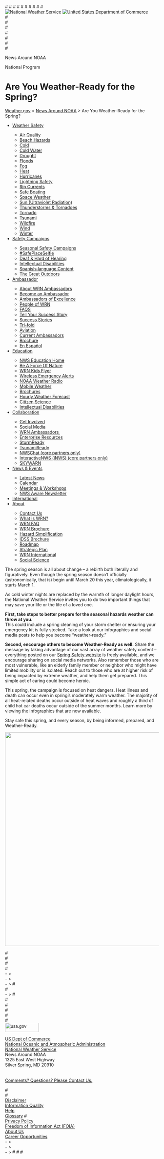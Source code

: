 <!DOCTYPE html PUBLIC "-//W3C//DTD XHTML 1.0 Transitional//EN" "http://www.w3.org/TR/xhtml1/DTD/xhtml1-transitional.dtd"> <html xmlns="http://www.w3.org/1999/xhtml"> <head> <link rel="schema.DC" href="http://purl.org/dc/elements/1.1/" /><title>Are You Weather-Ready for the Spring?</title><meta name="DC.title" content="Are You Weather-Ready for the Spring?" /><meta name="DC.description" content="Are You Weather-Ready for the Spring?" /><meta name="DC.creator" content="US Department of Commerce, NOAA, National Weather Service" /><meta name="DC.date.created" scheme="ISO8601" content="March 3rd 2023 9:28 PM" /><meta name="DC.language" scheme="DCTERMS.RFC1766" content="EN-US" /><meta name="DC.keywords" content="Are You Weather-Ready for the Spring?" /><meta name="DC.publisher" content="NOAA's National Weather Service" /><meta name="DC.contributor" content="National Weather Service" /><meta name="DC.rights" content="http://www.weather.gov/disclaimer.php" /><meta name="rating" content="General" /><meta name="robots" content="index,follow" />
<link href="/css/weatherstyle.css" rel="stylesheet" type="text/css" /> <link href="/css/template.css" rel="stylesheet" type="text/css" /> <link href="/css/myfcst.css" rel="stylesheet" type="text/css" /> <link href="/css/ForecastSearch.css" rel="stylesheet" type="text/css" /> <link href="/css/pointforecast.css" rel="stylesheet" type="text/css" /> <link href="/css/jqueryui10_3_1custom/jquery-ui-1.10.3.custom.min.css" rel="stylesheet" type="text/css" /> <link href="/css/widgets.css" rel="stylesheet" type="text/css" /> <link href="/css/colorbox/colorbox.css" rel="stylesheet" type="text/css" />
# <script type="text/javascript" src="/js/jquery
1.10.2.min.js"></script>
# <script type="text/javascript" src="/js/jquery
# ui
# 1.10.3.custom.min.js"></script>
# <script type="text/javascript" src="/js/jquery.hoverIntent.minified.js"></script>
# <script type="text/javascript" src="/js/ForecastSearch.js"></script>
<script type="text/javascript" src="/js/federated
# analytics.js"></script>
# <script type="text/javascript" src="/js/topNavMenu.js"></script>
# <script type="text/javascript" src="/js/NidsESRI.js"></script>
# <script type="text/javascript" src="/js/widgets.js"></script>
# <script type="text/javascript" src="/js/jquery.cycle2.min.js"></script>
# <script type="text/javascript" src="/js/jquery.colorbox
# min.js"></script>
# <script type="text/javascript" src="/js/nwsexit.js"></script>
<script type="text/javascript"> var _gaq = _gaq || []; _gaq.push(['_setAccount', ' UA-40768555-2']); _gaq.push(['_anonymizeIp']); _gaq.push(['_trackPageview']);
(function() { var ga = document.createElement('script'); ga.type = 'text/javascript'; ga.async = true; ga.src = ('https:' == document.location.protocol ? 'https://ssl' : 'http://www') + '.google-analytics.com/ga.js'; var s = document.getElementsByTagName('script')[0]; s.parentNode.insertBefore(ga, s); })();</script> </head>
<body> <div class="header"> <div class="header-content"> <a href="http://www.weather.gov" class="header-nws"><img src="/css/images/header.png"  alt="National Weather Service"/></a> <a href="http://www.commerce.gov" class="header-doc"><img src="/css/images/header_doc.png" alt="United States Department of Commerce"/></a> <a href="http://www.noaa.gov" class="header-noaa" title="National Oceanic and Atmospheric Administration"></a> </div> <div style="clear:both"></div> </div>
# <div class="header
# shadow">
# <div class="header
# shadow
# content"></div>
# </div>
# <div class="center">
# <div class="center
# content">
# <div class="full
# width
# border">
# <div class="partial
# width
# borderbottom">
<!-- area for the myforecast widget and wwamap data -->
<div class="div-full"> <div class="div-full breadcrumb">    <div class="sitename">        <p class="sitename-name">News Around NOAA</p>        <p class="sitename-class">National Program</p>    </div>    <div class="location">        <h1 class='location-pagetitle'>Are You Weather-Ready for the Spring?</h1>        <div class='location-breadcrumb'>            <a href="https://www.weather.gov">Weather.gov</a> &gt; <a href="https://www.weather.gov/news">News Around NOAA</a> &gt; Are You Weather-Ready for the Spring?        </div>    </div></div> <div class="div-full">    <div class="subMenuNav">        <ul id="subMenuNav">            <li>                <div class="subMenuNavList section-link">                    <a href="http://www.weather.gov/safetycampaign">Weather Safety</a>                </div>                <div class="sub">                    <ul>                        <li>                            <a href="https://www.weather.gov/safety/airquality">Air Quality</a>                        </li>                        <li>                            <a href="https://www.weather.gov/safety/beachhazards">Beach Hazards</a>                        </li>                        <li>                            <a href="https://www.weather.gov/safety/cold">Cold</a>                        </li>                        <li>                            <a href="https://www.weather.gov/safety/coldwater">Cold Water</a>                        </li>                        <li>                            <a href="https://www.weather.gov/safety/drought">Drought</a>                        </li>                        <li>                            <a href="https://www.weather.gov/safety/flood">Floods</a>                        </li>                        <li>                            <a href="https://www.weather.gov/safety/fog">Fog</a>                        </li>                        <li>                            <a href="https://www.weather.gov/safety/heat">Heat</a>                        </li>                        <li>                            <a href="https://www.weather.gov/safety/hurricane"> Hurricanes</a>                        </li>                        <li>                            <a href="https://www.weather.gov/safety/lightning"> Lightning Safety</a>                        </li>                        <li>                            <a href="https://www.weather.gov/safety/ripcurrent">Rip Currents</a>                        </li>                        <li>                            <a href="https://www.weather.gov/safety/safeboating">Safe Boating</a>                        </li>                        <li>                            <a href="https://www.weather.gov/safety/space">Space Weather</a>                        </li>                        <li>                            <a href="https://www.weather.gov/safety/heat-uv">Sun (Ultraviolet Radiation)</a>                        </li>                        <li>                            <a href="https://www.weather.gov/safety/thunderstorm"> Thunderstorms & Tornadoes</a>                        </li>                        <li>                            <a href="https://www.weather.gov/safety/tornado">Tornado</a>                        </li>                        <li>                            <a href="https://www.weather.gov/safety/tsunami">Tsunami</a>                        </li>                        <li>                            <a href="https://www.weather.gov/safety/wildfire">Wildfire</a>                        </li>                        <li>                            <a href="https://www.weather.gov/safety/wind">Wind</a>                        </li>                        <li>                            <a href="https://www.weather.gov/safety/winter ">Winter</a>                        </li>                    </ul>                </div>            </li>            <li>                <div class="subMenuNavList section-link">                    <a href="https://www.weather.gov/safetycampaign">Safety Campaigns</a>                </div>                <div class="sub">                    <ul>                        <li>                            <a href="https://www.weather.gov/safetycampaign">Seasonal Safety Campaigns</a>                        </li>                        <li>                            <a href="https://www.weather.gov/wrn/safeplaceselfie">#SafePlaceSelfie</a>                        </li>                        <li>                            <a href="https://www.weather.gov/wrn/dhh-safety">Deaf & Hard of Hearing</a>                        </li>                        <li>                            <a href="https://www.weather.gov/wrn/intellectualdisabilities">Intellectual Disabilities</a>                        </li>                        <li>                            <a href="https://www.weather.gov/wrn/fall2020-espanol-sm">Spanish-language Content</a>                        </li>                        <li>                            <a href="https://www.noaa.gov/explainers/great-outdoors-weather-safety">The Great Outdoors</a>                        </li>                    </ul>                </div>            </li>            <li>                <div class="subMenuNavList section-link">                    <a href="https://www.weather.gov/wrn/ambassadors">Ambassador</a>                </div>                <div class="sub">                    <ul>                        <li>                            <a href="https://www.weather.gov/wrn/ambassadors">About WRN Ambassadors</a>                        </li>                        <li>                            <a href="https://www.weather.gov/wrn/amb-tou">Become an Ambassador</a>                        </li>                        <li>                            <a href="https://www.weather.gov/wrn/ambassador_recognition">Ambassadors of Excellence</a>                        </li>                        <li>                            <a href="https://www.weather.gov/people/">People of WRN</a>                        </li>                        <li>                            <a href="https://www.weather.gov/wrn/amb-faqs"> FAQS</a>                        </li>                        <li>                            <a href="https://docs.google.com/forms/d/e/1FAIpQLScPHee5WAyC5K1LZ3pWLa2zjaM1HZSKN4_AxGUc6RaCy_gxLA/viewform">Tell Your Success Story</a>                        </li>                        <li>                            <a href=" https://www.weather.gov/wrn/success-stories"> Success Stories</a>                        </li>                        <li>                            <a href="http://www.weather.gov/media/wrn/WRN_Ambassador_Trifold.pdf">Tri-fold</a>                        </li>                        <li>                            <a href="https://www.weather.gov/wrn/aviation">Aviation</a>                        </li>                        <li>                            <a href=" http://www.weather.gov/wrn/current-ambassadors"> Current Ambassadors</a>                        </li>                        <li>                            <a href="http://www.weather.gov/media/wrn/WRN_Ambassador_Flyer.pdf">Brochure</a>                        </li>                        <li>                            <a href="https://www.weather.gov/wrn/en-espanol">En Español</a>                        </li>                    </ul>                </div>            </li>            <li>                <div class="subMenuNavList section-link">                    <a href="http://www.weather.gov/owlie/">Education</a>                </div>                <div class="sub">                    <ul>                        <li>                            <a href="http://www.weather.gov/owlie/">NWS Education Home</a>                        </li>                        <li>                            <a href="https://www.weather.gov/wrn/force">Be A Force Of Nature</a>                        </li>                        <li>                            <a href=" http://www.weather.gov/media/owlie/nws_kids_fact_sheet2.pdf">WRN Kids Flyer</a>                        </li>                        <li>                            <a href="https://www.weather.gov/wrn/wea">Wireless Emergency Alerts</a>                        </li>                        <li>                            <a href="http://www.nws.noaa.gov/nwr/">NOAA Weather Radio</a>                        </li>                        <li>                            <a href="https://www.weather.gov/wrn/mobile-phone">Mobile Weather</a>                        </li>                        <li>                            <a href="http://www.weather.gov/owlie/publication_brochures">Brochures</a>                        </li>                        <li>                            <a href="https://www.weather.gov/wrn/hourly-weather-graph">Hourly Weather Forecast</a>                        </li>                        <li>                            <a href="http://www.weather.gov/media/wrn/citizen_science_page.pdf">Citizen Science</a>                        </li>                        <li>                            <a href="https://www.weather.gov/wrn/intellectualdisabilities">Intellectual Disabilities</a>                        </li>                    </ul>                </div>            </li>            <li>                <div class="subMenuNavList section-link">                    <a href="https://www.weather.gov/wrn/collaborate">Collaboration</a>                </div>                <div class="sub">                    <ul>                        <li>                            <a href="https://www.weather.gov/wrn/get-involved">Get Involved </a>                        </li>                        <li>                            <a href="http://www.weather.gov/socialmedia">Social Media</a>                        </li>                        <li>                            <a href="https://www.weather.gov/wrn/ambassadors">WRN Ambassadors ​</a>                        </li>                        <li>                            <a href="https://www.weather.gov/enterprise/">Enterprise Resources</a>                        </li>                        <li>                            <a href="http://www.weather.gov/stormready/">StormReady</a>                        </li>                        <li>                            <a href="https://www.weather.gov/tsunamiready/">TsunamiReady</a>                        </li>                        <li>                            <a href="https://nwschat.weather.gov/">NWSChat (core partners only)</a>                        </li>                        <li>                            <a href="https://inws.ncep.noaa.gov/">InteractiveNWS (iNWS) (core partners only)​</a>                        </li>                        <li>                            <a href="https://www.weather.gov/SKYWARN">SKYWARN</a>                        </li>                    </ul>                </div>            </li>            <li>                <div class="subMenuNavList section-link">                    <a href="http://www.weather.gov/news/"> News & Events</a>                </div>                <div class="sub">                    <ul>                        <li>                            <a href=" http://www.weather.gov/news/">Latest News</a>                        </li>                        <li>                            <a href="https://www.weather.gov/wrn/calendar">Calendar</a>                        </li>                        <li>                            <a href=" https://www.weather.gov/wrn/workshops">Meetings & Workshops</a>                        </li>                        <li>                            <a href="https://www.weather.gov/publications/aware">NWS Aware Newsletter</a>                        </li>                    </ul>                </div>            </li>            <li>                <div class="subMenuNavList section-link">                    <a href="https://www.weather.gov/wrn/wrns">International</a>                </div>            </li>            <li>                <div class="subMenuNavList section-link">                    <a href="https://www.weather.gov/wrn/about">About</a>                </div>                <div class="sub">                    <ul>                        <li>                            <a href=" https://www.weather.gov/wrn/contact">Contact Us</a>                        </li>                        <li>                            <a href="https://www.weather.gov/wrn/about"> What is WRN?</a>                        </li>                        <li>                            <a href="https://www.weather.gov/wrn/faqs"> WRN FAQ</a>                        </li>                        <li>                            <a href="http://www.weather.gov/media/wrn/WRN_Ambassador_Flyer.pdf">WRN Brochure</a>                        </li>                        <li>                            <a href="https://www.weather.gov/hazardsimplification/">Hazard Simplification</a>                        </li>                        <li>                            <a href="https://www.weather.gov/media/wrn/2018-IDSS2-Pager.pdf">IDSS Brochure</a>                        </li>                        <li>                            <a href="http://www.weather.gov/media/wrn/nws_wrn_roadmap_final_april17.pdf">Roadmap</a>                        </li>                        <li>                            <a href="https://www.weather.gov/media/wrn/NWS_Weather-Ready-Nation_Strategic_Plan_2019-2022.pdf">Strategic Plan</a>                        </li>                        <li>                            <a href=" https://www.weather.gov/wrn/international">WRN International</a>                        </li>                        <li>                            <a href="https://vlab.noaa.gov/web/nws-social-science">Social Science</a>                        </li>                    </ul>                </div>            </li>        </ul>    </div></div>
<div class="div-full"> <div class="cms-content"><p>The spring season is all about change &ndash; a rebirth both literally and figuratively. Even though the spring season doesn&rsquo;t officially (astronomically, that is) begin until March 20 this year, climatologically, it starts March 1.&nbsp;</p>
<p>As cold winter nights are replaced by the warmth of longer daylight hours, the National Weather Service invites you to do two important things that may save your life or the life of a loved one.&nbsp;</p>
<p><strong>First, take steps to better prepare for the seasonal hazards weather can throw at you.</strong><br /> This could include a spring cleaning of your storm shelter or ensuring your emergency kit is fully stocked. Take a look at our infographics and social media posts to help you become &ldquo;weather-ready.&rdquo;&nbsp;</p>
<p><strong>Second, encourage others to become Weather-Ready as well.</strong> Share the message by taking advantage of our vast array of weather safety content &ndash; everything posted on our <a href="https://www.weather.gov/wrn/spring-safety">Spring Safety website</a> is freely available, and we encourage sharing on social media networks. Also remember those who are most vulnerable, like an elderly family member or neighbor who might have limited mobility or is isolated. Reach out to those who are at higher risk of being impacted by extreme weather, and help them get prepared. This simple act of caring could become heroic.&nbsp;</p>
<p>This spring, the campaign is focused on heat dangers. Heat illness and death can occur even in spring&rsquo;s moderately warm weather. The majority of all heat-related deaths occur outside of heat waves and roughly a third of child hot car deaths occur outside of the summer months. Learn more by viewing the <a href="https://www.weather.gov/wrn/spring-infographics">infographics</a> that are now available.&nbsp;</p>
<p>Stay safe this spring, and every season, by being informed, prepared, and Weather-Ready.</p>
<p><a href="/images/wrn/Infographics/2023/outside
# of
heatwaves.png"><img alt="" src="/images/wrn/Infographics/2023/outside
# of
heatwaves.png" style="width: 700px;" /></a></p>
# </div>
# </div>
# <div style="clear:both"></div>
# </div>
</div><!-
# end of <div class="partial
# width
# borderbottom"> -
>
</div><!-
# <div class="full
# width
# border"> -
>
<div class="partial-width-borderbottom feature-block"> <!-- area for features, frontpage thumbs, and custom page -->
</div><!-
# end of <div class="partial
# width
# borderbottom feature
# block"> -
>
# <div class="full
# width
# first">
# </div>
<div style="clear:both;"></div>
</div><!-
# <div class="center
# content"> -
>
# </div><!-- end of <div class="center"> -->
<!-
# sitemap area -
>
# <div class="footer">
# </div><!-- end of <div class="footer"> -->
<!-
# legal footer area -
>
# <div class="footer
# legal">
# <div class="footer
# legal">
# <div class="footer
# legal
# content">
<div class="one-sixth-first" id="footer_legal_gov"> <a href="http://www.usa.gov"><img src="/css/images/usa_gov.png" alt="usa.gov" width="110" height="30" /></a> </div>
<div class="one-half-first" id="footer_legal_info"> <p> <a href="http://www.commerce.gov">US Dept of Commerce</a><br /> <a href="http://www.noaa.gov">National Oceanic and Atmospheric Administration</a><br /> <a href="https://www.weather.gov" >National Weather Service</a><br /> News Around NOAA<br>1325 East West Highway<br />Silver Spring, MD 20910<br /><br /><br /><a href="https://www.weather.gov/news/contact">Comments? Questions? Please Contact Us.</a>                    </p> </div><!-- end of <div class="one-half-first" id="footer_legal_info"> -->
# <div class="one
# third
# last" id="footer_required_links">
# <div class="div
# half">
<a href="https://www.weather.gov/disclaimer">Disclaimer</a><br />
<a href="http://www.cio.noaa.gov/services_programs/info_quality.html">Information Quality</a><br />
<a href="https://www.weather.gov/help">Help</a><br />
<a href="http://www.weather.gov/glossary">Glossary</a>
# </div>
<div class="div-half"> <a href="https://www.weather.gov/privacy">Privacy Policy</a><br /> <a href="https://www.noaa.gov/foia-freedom-of-information-act">Freedom of Information Act (FOIA)</a><br /> <a href="https://www.weather.gov/about">About Us</a><br /> <a href="https://www.weather.gov/careers">Career Opportunities</a> </div> </div><!-- end of <div class="one-third-last" id="footer_required_links"> -->
</div><!-
# end of <div class="footer
# legal
# content"> -
>
</div><!-
# end of <div class="footer
# legal"> -
>
</div><!-
# end of <div class="footer
# legal"> -
>
# <script type="text/javascript" src="//www.weather.gov/js/govshutdown.js"></script>
# </body>
# </html>